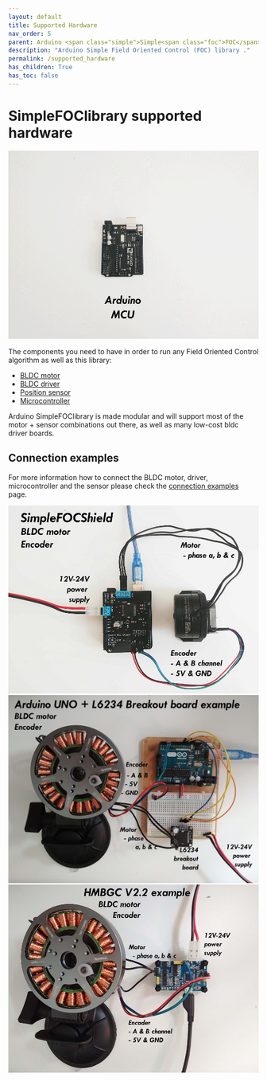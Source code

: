 ```yaml
---
layout: default
title: Supported Hardware
nav_order: 5
parent: Arduino <span class="simple">Simple<span class="foc">FOC</span>library</span>
description: "Arduino Simple Field Oriented Control (FOC) library ."
permalink: /supported_hardware
has_children: True
has_toc: false
---
```


#  <span class="simple">Simple<span class="foc">FOC</span>library</span> supported hardware

<p>
<img src="extras/Images/connection.gif" class="width60">
</p>

The components you need to have in order to run any Field Oriented Control algorithm as well as this library:

- [BLDC motor](bldc_motors)
- [BLDC driver](bldc_drivers)
- [Position sensor](position_sensors)
- [Microcontroller](microcontrollers) 


Arduino <span class="simple">Simple<span class="foc">FOC</span>library</span> is made modular and will support most of the motor + sensor combinations out there, as well as many low-cost bldc driver boards.

## Connection examples
For more information how to connect the BLDC motor, driver, microcontroller and the sensor please check the [connection examples](connection_examples) page.  

<a href="arduino_simplefoc_shield"><img src="extras/Images/foc_shield_v13.jpg" class="img200 img_third"> </a>
<a href="arduino_l6234"> <img src="extras/Images/uno_l6234.jpg" class="img200 img_third"> </a>
<a href="hmbgc"><img src="extras/Images/hmbgc_v22.jpg" class="img200 img_third"> </a>
